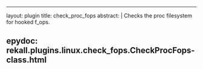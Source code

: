 
---
layout: plugin
title: check_proc_fops
abstract: |
    Checks the proc filesystem for hooked f_ops.

epydoc: rekall.plugins.linux.check_fops.CheckProcFops-class.html
---
